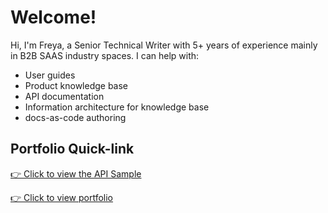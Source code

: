 # Welcome! 


Hi, 
I'm Freya, a Senior Technical Writer with 5+ years of experience mainly in B2B SAAS industry spaces. I can help with:

- User guides
- Product knowledge base
- API documentation
- Information architecture for knowledge base 
- docs-as-code authoring 


## Portfolio Quick-link

[👉 Click to view the API Sample](services.md)

[👉 Click to view portfolio](samples.md)